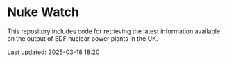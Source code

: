 # Nuke Watch

This repository includes code for retrieving the latest information available on the output of EDF nuclear power plants in the UK.

Last updated: 2025-03-18 18:20